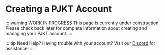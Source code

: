# Creating a PJKT Account

<div class="account-creation-page">

::: warning WORK IN PROGRESS
This page is currently under construction. Please check back later for complete information about creating and managing your PJKT account.
:::


::: tip Need Help?
Having trouble with your account? Visit our [Discord](https://discord.com/invite/pjkt) for assistance!
:::

</div>

<style scoped>
.account-creation-page {
  width: 100%;
  max-width: 100%;
}
</style>
